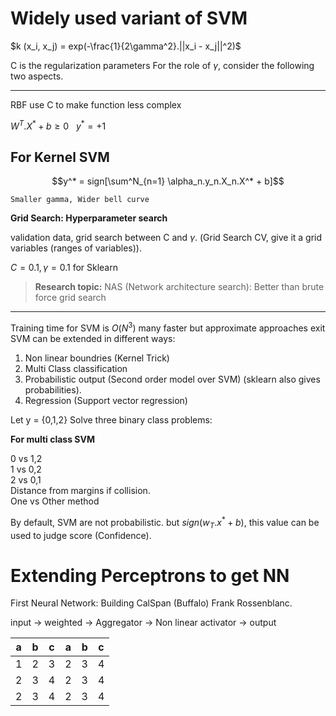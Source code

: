 # Widely used variant of SVM

$k (x_i, x_j) = exp(-\frac{1}{2\gamma^2}.||x_i - x_j||^2)$

C is the regularization parameters
For the role of $\gamma$, consider the following two aspects.
___

RBF use C to make function less complex

$W^T.X^*  + b \geq 0  \ \ \ y^* = +1$

## **For Kernel SVM**

$$y^* = sign[\sum^N_{n=1} \alpha_n.y_n.X_n.X^* + b]$$

```
Smaller gamma, Wider bell curve
```

**Grid Search: Hyperparameter search**

validation data, grid search between C and $\gamma$. (Grid Search CV, give it a grid variables (ranges of variables)). 

$C = 0.1, \gamma = 0.1$ for Sklearn 

> **Research topic:** NAS (Network architecture search): Better than brute force grid search

___

Training time for SVM is $O(N^3)$
many faster but approximate approaches exit
SVM can be extended in different ways:
1. Non linear boundries (Kernel Trick)
2. Multi Class classification
3. Probabilistic output (Second order model over SVM) (sklearn also gives probabilities).
4. Regression (Support vector regression)

Let y = {0,1,2}
Solve three binary class problems:

**For multi class SVM**

0 vs 1,2 \
1 vs 0,2 \
2 vs 0,1 \
Distance from margins if collision. \
One vs Other method

By default, SVM are not probabilistic.
but $sign(w_T.x^* + b)$, this value can be used to judge score (Confidence).

# Extending Perceptrons to get NN

First Neural Network: Building CalSpan (Buffalo) Frank Rossenblanc.

input &rarr; weighted &rarr; Aggregator &rarr; Non linear activator &rarr; output


| a | b | c | a | b | c |
| - | - | - | - | - | - |
| 1 | 2 | 3 | 2 | 3 | 4 |
| 2 | 3 | 4 | 2 | 3 | 4 |
| 2 | 3 | 4 | 2 | 3 | 4 |
